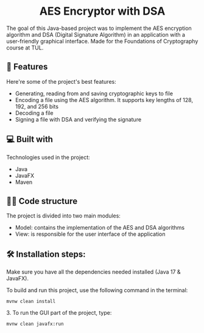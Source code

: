 <h1 align="center" id="title">AES Encryptor with DSA</h1>

<p id="description">The goal of this Java-based project was to implement the AES encryption algorithm and DSA (Digital Signature Algorithm) in an application with a user-friendly graphical interface. Made for the Foundations of Cryptography course at TUL.</p>

  
  
<h2>🧐 Features</h2>

Here're some of the project's best features:

*   Generating, reading from and saving cryptographic keys to file
*   Encoding a file using the AES algorithm. It supports key lengths of 128, 192, and 256 bits
*   Decoding a file
*   Signing a file with DSA and verifying the signature

<h2>💻 Built with</h2>

Technologies used in the project:

* Java
* JavaFX
* Maven

<h2>🧑‍💻 Code structure</h2> 

The project is divided into two main modules:

* Model: contains the implementation of the AES and DSA algorithms
* View: is responsible for the user interface of the application

<h2>🛠️ Installation steps:</h2>

Make sure you have all the dependencies needed installed (Java 17 & JavaFX).

<p>To build and run this project, use the following command in the terminal:</p>

```
mvnw clean install 
```

<p>3. To run the GUI part of the project, type:</p>

```
mvnw clean javafx:run
```
